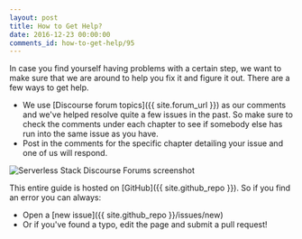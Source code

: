 ```yaml
---
layout: post
title: How to Get Help?
date: 2016-12-23 00:00:00
comments_id: how-to-get-help/95
---
```


In case you find yourself having problems with a certain step, we want to make sure that we are around to help you fix it and figure it out. There are a few ways to get help.

- We use [Discourse forum topics]({{ site.forum_url }}) as our comments and we've helped resolve quite a few issues in the past. So make sure to check the comments under each chapter to see if somebody else has run into the same issue as you have.
- Post in the comments for the specific chapter detailing your issue and one of us will respond.

![Serverless Stack Discourse Forums screenshot](/assets/serverless-stack-discourse-forums.png)

This entire guide is hosted on [GitHub]({{ site.github_repo }}). So if you find an error you can always:

- Open a [new issue]({{ site.github_repo }}/issues/new)
- Or if you've found a typo, edit the page and submit a pull request!
